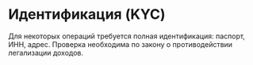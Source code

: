 # Идентификация (KYC)
Для некоторых операций требуется полная идентификация: паспорт, ИНН, адрес.
Проверка необходима по закону о противодействии легализации доходов.
